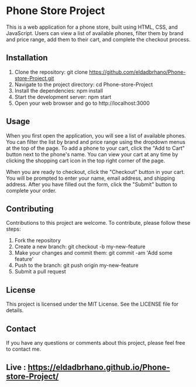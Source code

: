 # Phone Store Project
This is a web application for a phone store, built using HTML, CSS, and JavaScript. Users can view a list of available phones, filter them by brand and price range, add them to their cart, and complete the checkout process.

## Installation
1. Clone the repository: git clone https://github.com/eldadbrhano/Phone-store-Project.git
2. Navigate to the project directory: cd Phone-store-Project
3. Install the dependencies: npm install
4. Start the development server: npm start
5. Open your web browser and go to http://localhost:3000

## Usage
When you first open the application, you will see a list of available phones. You can filter the list by brand and price range using the dropdown menus at the top of the page. To add a phone to your cart, click the "Add to Cart" button next to the phone's name. You can view your cart at any time by clicking the shopping cart icon in the top right corner of the page.

When you are ready to checkout, click the "Checkout" button in your cart. You will be prompted to enter your name, email address, and shipping address. After you have filled out the form, click the "Submit" button to complete your order.

## Contributing
Contributions to this project are welcome. To contribute, please follow these steps:

1. Fork the repository
2. Create a new branch: git checkout -b my-new-feature
3. Make your changes and commit them: git commit -am 'Add some feature'
4. Push to the branch: git push origin my-new-feature
5. Submit a pull request

## License
This project is licensed under the MIT License. See the LICENSE file for details.

## Contact
If you have any questions or comments about this project, please feel free to contact me.

## Live : https://eldadbrhano.github.io/Phone-store-Project/
